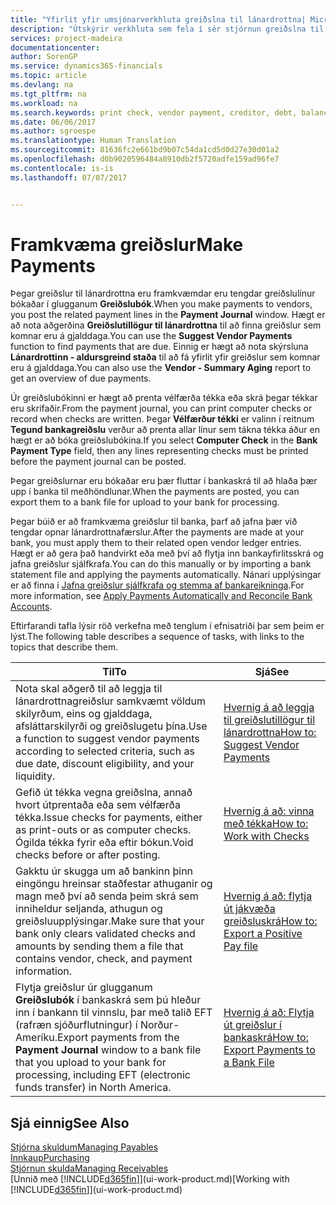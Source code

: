 ```yaml
---
title: "Yfirlit yfir umsjónarverkhluta greiðslna til lánardrottna| Microsoft Docs"
description: "Útskýrir verkhluta sem fela í sér stjórnun greiðslna til lánardrottna, eins og að bóka greiðslulínur og sækja yfirlit fyrir gjaldfallna stöðu."
services: project-madeira
documentationcenter: 
author: SorenGP
ms.service: dynamics365-financials
ms.topic: article
ms.devlang: na
ms.tgt_pltfrm: na
ms.workload: na
ms.search.keywords: print check, vendor payment, creditor, debt, balance due, AP
ms.date: 06/06/2017
ms.author: sgroespe
ms.translationtype: Human Translation
ms.sourcegitcommit: 81636fc2e661bd9b07c54da1cd5d0d27e30d01a2
ms.openlocfilehash: d0b9020596484a8910db2f5720adfe159ad96fe7
ms.contentlocale: is-is
ms.lasthandoff: 07/07/2017


---
```

# <a name="make-payments"></a><span data-ttu-id="da3b0-103">Framkvæma greiðslur</span><span class="sxs-lookup"><span data-stu-id="da3b0-103">Make Payments</span></span>
<span data-ttu-id="da3b0-104">Þegar greiðslur til lánardrottna eru framkvæmdar eru tengdar greiðslulínur bókaðar í glugganum **Greiðslubók**.</span><span class="sxs-lookup"><span data-stu-id="da3b0-104">When you make payments to vendors, you post the related payment lines in the **Payment Journal** window.</span></span> <span data-ttu-id="da3b0-105">Hægt er að nota aðgerðina **Greiðslutillögur til lánardrottna** til að finna greiðslur sem komnar eru á gjalddaga.</span><span class="sxs-lookup"><span data-stu-id="da3b0-105">You can use the **Suggest Vendor Payments** function to find payments that are due.</span></span> <span data-ttu-id="da3b0-106">Einnig er hægt að nota skýrsluna **Lánardrottinn - aldursgreind staða** til að fá yfirlit yfir greiðslur sem komnar eru á gjalddaga.</span><span class="sxs-lookup"><span data-stu-id="da3b0-106">You can also use the **Vendor - Summary Aging** report to get an overview of due payments.</span></span>

<span data-ttu-id="da3b0-107">Úr greiðslubókinni er hægt að prenta vélfærða tékka eða skrá þegar tékkar eru skrifaðir.</span><span class="sxs-lookup"><span data-stu-id="da3b0-107">From the payment journal, you can print computer checks or record when checks are written.</span></span> <span data-ttu-id="da3b0-108">Þegar **Vélfærður tékki** er valinn í reitnum **Tegund bankagreiðslu** verður að prenta allar línur sem tákna tékka áður en hægt er að bóka greiðslubókina.</span><span class="sxs-lookup"><span data-stu-id="da3b0-108">If you select **Computer Check** in the **Bank Payment Type** field, then any lines representing checks must be printed before the payment journal can be posted.</span></span>

<span data-ttu-id="da3b0-109">Þegar greiðslurnar eru bókaðar eru þær fluttar í bankaskrá til að hlaða þær upp í banka til meðhöndlunar.</span><span class="sxs-lookup"><span data-stu-id="da3b0-109">When the payments are posted, you can export them to a bank file for upload to your bank for processing.</span></span>

<span data-ttu-id="da3b0-110">Þegar búið er að framkvæma greiðslur til banka, þarf að jafna þær við tengdar opnar lánardrottnafærslur.</span><span class="sxs-lookup"><span data-stu-id="da3b0-110">After the payments are made at your bank, you must apply them to their related open vendor ledger entries.</span></span> <span data-ttu-id="da3b0-111">Hægt er að gera það handvirkt eða með því að flytja inn bankayfirlitsskrá og jafna greiðslur sjálfkrafa.</span><span class="sxs-lookup"><span data-stu-id="da3b0-111">You can do this manually or by importing a bank statement file and applying the payments automatically.</span></span> <span data-ttu-id="da3b0-112">Nánari upplýsingar er að finna í [Jafna greiðslur sjálfkrafa og stemma af bankareikninga](receivables-apply-payments-auto-reconcile-bank-accounts.md).</span><span class="sxs-lookup"><span data-stu-id="da3b0-112">For more information, see [Apply Payments Automatically and Reconcile Bank Accounts](receivables-apply-payments-auto-reconcile-bank-accounts.md).</span></span>

<span data-ttu-id="da3b0-113">Eftirfarandi tafla lýsir röð verkefna með tenglum í efnisatriði þar sem þeim er lýst.</span><span class="sxs-lookup"><span data-stu-id="da3b0-113">The following table describes a sequence of tasks, with links to the topics that describe them.</span></span>

| <span data-ttu-id="da3b0-114">Til</span><span class="sxs-lookup"><span data-stu-id="da3b0-114">To</span></span> | <span data-ttu-id="da3b0-115">Sjá</span><span class="sxs-lookup"><span data-stu-id="da3b0-115">See</span></span> |
| --- | --- |
| <span data-ttu-id="da3b0-116">Nota skal aðgerð til að leggja til lánardrottnagreiðslur samkvæmt völdum skilyrðum, eins og gjalddaga, afsláttarskilyrði og greiðslugetu þína.</span><span class="sxs-lookup"><span data-stu-id="da3b0-116">Use a function to suggest vendor payments according to selected criteria, such as due date, discount eligibility, and your liquidity.</span></span> |[<span data-ttu-id="da3b0-117">Hvernig á að leggja til greiðslutillögur til lánardrottna</span><span class="sxs-lookup"><span data-stu-id="da3b0-117">How to: Suggest Vendor Payments</span></span>](payables-how-suggest-vendor-payments.md) |
| <span data-ttu-id="da3b0-118">Gefið út tékka vegna greiðslna, annað hvort útprentaða eða sem vélfærða tékka.</span><span class="sxs-lookup"><span data-stu-id="da3b0-118">Issue checks for payments, either as print-outs or as computer checks.</span></span> <span data-ttu-id="da3b0-119">Ógilda tékka fyrir eða eftir bókun.</span><span class="sxs-lookup"><span data-stu-id="da3b0-119">Void checks before or after posting.</span></span> |[<span data-ttu-id="da3b0-120">Hvernig á að: vinna með tékka</span><span class="sxs-lookup"><span data-stu-id="da3b0-120">How to: Work with Checks</span></span>](payables-how-work-checks.md) |
| <span data-ttu-id="da3b0-121">Gakktu úr skugga um að bankinn þinn eingöngu hreinsar staðfestar athuganir og magn með því að senda þeim skrá sem inniheldur seljanda, athugun og greiðsluupplýsingar.</span><span class="sxs-lookup"><span data-stu-id="da3b0-121">Make sure that your bank only clears validated checks and amounts by sending them a file that contains vendor, check, and payment information.</span></span> |[<span data-ttu-id="da3b0-122">Hvernig á að: flytja út jákvæða greiðsluskrá</span><span class="sxs-lookup"><span data-stu-id="da3b0-122">How to: Export a Positive Pay file</span></span>](finance-how-positive-pay.md) |
|<span data-ttu-id="da3b0-123">Flytja greiðslur úr glugganum **Greiðslubók** í bankaskrá sem þú hleður inn í bankann til vinnslu, þar með talið EFT (rafræn sjóðurflutningur) í Norður-Ameríku.</span><span class="sxs-lookup"><span data-stu-id="da3b0-123">Export payments from the **Payment Journal** window to a bank file that you upload to your bank for processing, including EFT (electronic funds transfer) in North America.</span></span> |[<span data-ttu-id="da3b0-124">Hvernig á að: Flytja út greiðslur í bankaskrá</span><span class="sxs-lookup"><span data-stu-id="da3b0-124">How to: Export Payments to a Bank File</span></span>](payables-how-export-payments-bank-file.md)|  

## <a name="see-also"></a><span data-ttu-id="da3b0-125">Sjá einnig</span><span class="sxs-lookup"><span data-stu-id="da3b0-125">See Also</span></span>
[<span data-ttu-id="da3b0-126">Stjórna skuldum</span><span class="sxs-lookup"><span data-stu-id="da3b0-126">Managing Payables</span></span>](payables-manage-payables.md)  
[<span data-ttu-id="da3b0-127">Innkaup</span><span class="sxs-lookup"><span data-stu-id="da3b0-127">Purchasing</span></span>](purchasing-manage-purchasing.md)  
[<span data-ttu-id="da3b0-128">Stjórnun skulda</span><span class="sxs-lookup"><span data-stu-id="da3b0-128">Managing Receivables</span></span>](receivables-manage-receivables.md)  
<span data-ttu-id="da3b0-129">[Unnið með [!INCLUDE[d365fin](includes/d365fin_md.md)]](ui-work-product.md)</span><span class="sxs-lookup"><span data-stu-id="da3b0-129">[Working with [!INCLUDE[d365fin](includes/d365fin_md.md)]](ui-work-product.md)</span></span>  


